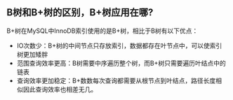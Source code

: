 ## B树和B+树的区别，B+树应用在哪?

B+树在MySQL中InnoDB索引使用的是B+树，相比于B树有以下优点：
- IO次数少：B+树的中间节点只存放索引，数据都存在叶节点中，可以使索引树更加矮胖
- 范围查询效率更高：B树需要中序遍历整个树，而B+树只需要遍历叶结点中的链表
- 查询效率更加稳定：B+数数每次查询都需要从根节点到叶结点，路径长度相似因此查询效率也相差无几。
